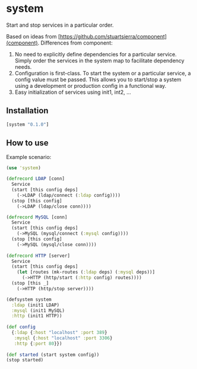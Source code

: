 # system

Start and stop services in a particular order.

Based on ideas from [https://github.com/stuartsierra/component](component). Differences from component:

1. No need to explicitly define dependencies for a particular service.  Simply order the services in the system map to facilitate dependency needs.
2. Configuration is first-class. To start the system or a particular service, a config value must be passed.  This allows you to start/stop a system using a development or production config in a functional way.
3. Easy initialization of services using init1, int2, …

## Installation

```clojure
[system "0.1.0"]
```

## How to use

Example scenario:
```clojure
(use 'system)

(defrecord LDAP [conn]
  Service
  (start [this config deps]
    (->LDAP (ldap/connect (:ldap config))))
  (stop [this config]
    (->LDAP (ldap/close conn))))

(defrecord MySQL [conn]
  Service
  (start [this config deps]
    (->MySQL (mysql/connect (:mysql config))))
  (stop [this config]
    (->MySQL (mysql/close conn))))
    
(defrecord HTTP [server]
  Service
  (start [this config deps]
    (let [routes (mk-routes (:ldap deps) (:mysql deps))]
      (->HTTP (http/start (:http config) routes))))
  (stop [this _]
    (->HTTP (http/stop server))))

(defsystem system
  :ldap (init1 LDAP)
  :mysql (init1 MySQL)
  :http (init1 HTTP))
  
(def config
  {:ldap {:host "localhost" :port 389}
   :mysql {:host "localhost" :port 3306}
   :http {:port 80}})
  
(def started (start system config))
(stop started)
```

